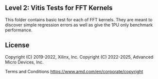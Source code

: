 ## Level 2: Vitis Tests for FFT Kernels

This folder contains basic test for each of FFT kernels. They are meant to discover simple regression errors as well as give the 1PU only benchmark performance.

## License

 Copyright (C) 2019-2022, Xilinx, Inc.
 Copyright (C) 2022-2025, Advanced Micro Devices, Inc.

Terms and Conditions <https://www.amd.com/en/corporate/copyright>